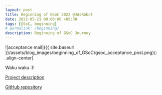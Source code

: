 ```yaml
---
layout: post
title: Beginning of GSoC 2022 @JdeRobot
date: 2022-05-21 00:00:00 +05:30
tags: [GSoC, beginning]
# permalink: /beginning/
description: Beginning of GSoC Journey
---
```


![acceptance mail]({{ site.baseurl }}/assets/blog_images/beginning_of_GSoC/gsoc_acceptance_post.png){: .align-center}

Waku waku :)!

[Project description](https://summerofcode.withgoogle.com/programs/2022/projects/RJd3bxAY)  


[GitHub repository](https://github.com/TheRoboticsClub/gsoc2022-Prakarsh_Kaushik)  
